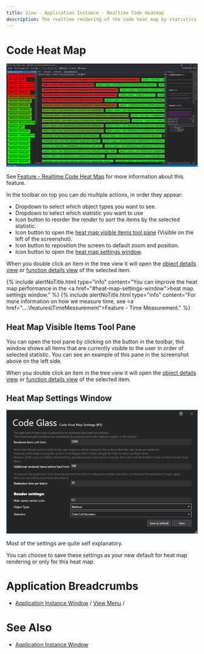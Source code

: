 ```yaml
---
title: View - Application Instance - Realtime Code Heatmap
description: The realtime rendering of the code heat map by statistics and data type.
---
```

# Code Heat Map
![assets/img/ApplicationInstanceWindow/CodeHeatMapWindow.png](../../../assets/img/ApplicationInstanceWindow/CodeHeatMapWindow.png)

See [Feature - Realtime Code Heat Map](../../features/RealtimeRendering.md#realtime-code-heatmap) for more information about this feature.

In the toolbar on top you can do multiple actions, in order they appear:
- Dropdown to select which object types you want to see.
- Dropdown to select which statistic you want to use
- Icon button to reorder the render to sort the items by the selected statistic.
- Icon button to open the [heat map visible items tool pane](#heat-map-visible-items-tool-pane) (Visible on the left of the screenshot).
- Icon button to reposition the screen to default zoom and position.
- Icon button to open the [heat map settings window](#heat-map-settings-window).

When you double click an item in the tree view it will open the [object details view](ObjectDetailsView.md) or [function details view](CodeMemberDetailsView.md) of the selected item.

{% include alertNoTitle.html  type="info" content="You can improve the heat map performance in the <a href=\"#heat-map-settings-window\">heat map settings window</a>." %}
{% include alertNoTitle.html  type="info" content="For more information on how we measure time, see  <a href=\"..\..\features\TimeMessurement\">Feature - Time Measurement</a>." %}

## Heat Map Visible Items Tool Pane
You can open the tool pane by clicking on the button in the toolbar, this window shows all items that are currently visible to the user in order of selected statistic.
You can see an example of this pane in the screenshot above on the left side.

When you double click an item in the tree view it will open the [object details view](ObjectDetailsView.md) or [function details view](CodeMemberDetailsView.md) of the selected item.

## Heat Map Settings Window
![assets/img/ApplicationInstanceWindow/CodeHeatMapSettingsWindow.png](../../../assets/img/ApplicationInstanceWindow/CodeHeatMapSettingsWindow.png)

Most of the settings are quite self explanatory.

You can choose to save these settings as your new default for heat map rendering or only for this heat map.

# Application Breadcrumbs
- [Application Instance Window](../ApplicationInstanceDockWindow.md) / [View Menu](../ApplicationInstanceDockWindow/MenuBar.md#view-menu) / 


# See Also
- [Application Instance Window](../ApplicationInstanceDockWindow.md)